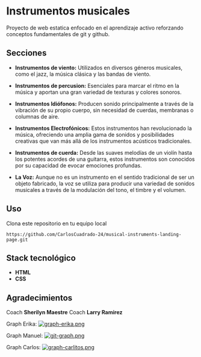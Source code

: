 # Instrumentos musicales
Proyecto de web estatica enfocado en el aprendizaje activo reforzando conceptos fundamentales de git y github.

## Secciones
- **Instrumentos de viento:**  Utilizados en diversos géneros musicales, como el jazz, la música clásica y las bandas de viento.

- **Instrumentos de percusion:** Esenciales para marcar el ritmo en la música y aportan una gran variedad de texturas y colores sonoros.

- **Instrumentos Idiófonos:** Producen sonido principalmente a través de la vibración de su propio cuerpo, sin necesidad de cuerdas, membranas o columnas de aire.

- **Instrumentos Electrofónicos:** Estos instrumentos han revolucionado la música, ofreciendo una amplia gama de sonidos y posibilidades creativas que van más allá de los instrumentos acústicos tradicionales.

- **Instrumentos de cuerda:** Desde las suaves melodías de un violín hasta los potentes acordes de una guitarra, estos instrumentos son conocidos por su capacidad de evocar emociones profundas.

- **La Voz:**  Aunque no es un instrumento en el sentido tradicional de ser un objeto fabricado, la voz se utiliza para producir una variedad de sonidos musicales a través de la modulación del tono, el timbre y el volumen.

## Uso
Clona este repositorio en tu equipo local
```
https://github.com/CarlosCuadrado-24/musical-instruments-landing-page.git
```
## Stack tecnológico

- **HTML**
- **CSS**

## Agradecimientos

Coach **Sherilyn Maestre** Coach **Larry Ramirez** 

Graph Erika:
[![graph-erika.png](https://i.postimg.cc/JzLXCZYz/graph-erika.png)](https://postimg.cc/qz1q8hdP)

Graph Manuel:
[![git-graph.png](https://i.postimg.cc/nccj0PQm/git-graph.png)](https://postimg.cc/YjZCS8R2)

Graph Carlos:
[![graph-carlitos.png](https://i.postimg.cc/8cv7qzhv/graph-carlitos.png)](https://postimg.cc/ZvTYNZsY)



